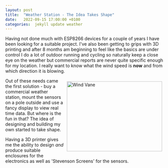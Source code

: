 ```yaml
---
layout: post
title:  "Weather Station - The Idea Takes Shape"
date:   2022-09-15 17:00:00 +0100
categories:  jekyll update weather
---
```

Having not done much with ESP8266 devices for a couple of years I have been looking for a 
suitable project.  I've also been getting to grips with 3D printing and after 8 months am beginning to feel like the basics are under control
I do a lot of outdoor running and cycling so naturally keep a close eye on the weather 
but commercial reports are never quite specific enough for my location.  I really want to
know what the wind speed is **now** and from which direction it is blowing.

<img src="/WebSite/images/windvane.jpg" alt="Wind Vane" width="300" height="220" title="Home Made Weather Station" margin=20px style="padding: 10px; float: right;">

Out of these needs came the first solution - buy a commercial weather station, mount the
sensors on a pole outside and use a fancy display to view real time data.  But where is 
the fun in that?  The idea of designing and building my own started to take shape.

Having a 3D printer gives me the ability to design *and* produce suitable enclosures for
the electronics as well as 'Stevenson Screens' for the sensors.
